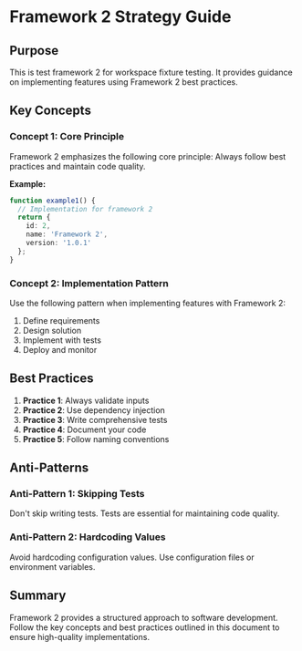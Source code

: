 # Framework 2 Strategy Guide

## Purpose

This is test framework 2 for workspace fixture testing. It provides guidance on implementing features using Framework 2 best practices.



## Key Concepts

### Concept 1: Core Principle

Framework 2 emphasizes the following core principle: Always follow best practices and maintain code quality.

**Example:**
```typescript
function example1() {
  // Implementation for framework 2
  return {
    id: 2,
    name: 'Framework 2',
    version: '1.0.1'
  };
}
```

### Concept 2: Implementation Pattern

Use the following pattern when implementing features with Framework 2:

1. Define requirements
2. Design solution
3. Implement with tests
4. Deploy and monitor

## Best Practices

1. **Practice 1**: Always validate inputs
2. **Practice 2**: Use dependency injection
3. **Practice 3**: Write comprehensive tests
4. **Practice 4**: Document your code
5. **Practice 5**: Follow naming conventions

## Anti-Patterns

### Anti-Pattern 1: Skipping Tests

Don't skip writing tests. Tests are essential for maintaining code quality.

### Anti-Pattern 2: Hardcoding Values

Avoid hardcoding configuration values. Use configuration files or environment variables.

## Summary

Framework 2 provides a structured approach to software development. Follow the key concepts and best practices outlined in this document to ensure high-quality implementations.


